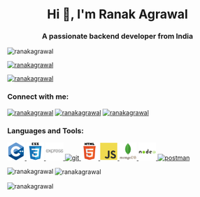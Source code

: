 <h1 align="center">Hi 👋, I'm Ranak Agrawal</h1>
<h3 align="center">A passionate backend developer from India</h3>

<p align="left"> <img src="https://komarev.com/ghpvc/?username=ranakagrawal&label=Profile%20views&color=0e75b6&style=flat" alt="ranakagrawal" /> </p>

<p align="left"> <a href="https://github.com/ryo-ma/github-profile-trophy"><img src="https://github-profile-trophy.vercel.app/?username=ranakagrawal" alt="ranakagrawal" /></a> </p>

<p align="left"> <a href="https://twitter.com/ranakagrawal" target="blank"><img src="https://img.shields.io/twitter/follow/ranakagrawal?logo=twitter&style=for-the-badge" alt="ranakagrawal" /></a> </p>

<h3 align="left">Connect with me:</h3>
<p align="left">
<a href="https://twitter.com/ranakagrawal" target="blank"><img align="center" src="https://raw.githubusercontent.com/rahuldkjain/github-profile-readme-generator/master/src/images/icons/Social/twitter.svg" alt="ranakagrawal" height="30" width="40" /></a>
<a href="https://linkedin.com/in/ranakagrawal" target="blank"><img align="center" src="https://raw.githubusercontent.com/rahuldkjain/github-profile-readme-generator/master/src/images/icons/Social/linked-in-alt.svg" alt="ranakagrawal" height="30" width="40" /></a>
<a href="https://instagram.com/ranakagrawal" target="blank"><img align="center" src="https://raw.githubusercontent.com/rahuldkjain/github-profile-readme-generator/master/src/images/icons/Social/instagram.svg" alt="ranakagrawal" height="30" width="40" /></a>
</p>

<h3 align="left">Languages and Tools:</h3>
<p align="left"> <a href="https://www.w3schools.com/cpp/" target="_blank" rel="noreferrer"> <img src="https://raw.githubusercontent.com/devicons/devicon/master/icons/cplusplus/cplusplus-original.svg" alt="cplusplus" width="40" height="40"/> </a> <a href="https://www.w3schools.com/css/" target="_blank" rel="noreferrer"> <img src="https://raw.githubusercontent.com/devicons/devicon/master/icons/css3/css3-original-wordmark.svg" alt="css3" width="40" height="40"/> </a> <a href="https://expressjs.com" target="_blank" rel="noreferrer"> <img src="https://raw.githubusercontent.com/devicons/devicon/master/icons/express/express-original-wordmark.svg" alt="express" width="40" height="40"/> </a> <a href="https://git-scm.com/" target="_blank" rel="noreferrer"> <img src="https://www.vectorlogo.zone/logos/git-scm/git-scm-icon.svg" alt="git" width="40" height="40"/> </a> <a href="https://www.w3.org/html/" target="_blank" rel="noreferrer"> <img src="https://raw.githubusercontent.com/devicons/devicon/master/icons/html5/html5-original-wordmark.svg" alt="html5" width="40" height="40"/> </a> <a href="https://developer.mozilla.org/en-US/docs/Web/JavaScript" target="_blank" rel="noreferrer"> <img src="https://raw.githubusercontent.com/devicons/devicon/master/icons/javascript/javascript-original.svg" alt="javascript" width="40" height="40"/> </a> <a href="https://www.mongodb.com/" target="_blank" rel="noreferrer"> <img src="https://raw.githubusercontent.com/devicons/devicon/master/icons/mongodb/mongodb-original-wordmark.svg" alt="mongodb" width="40" height="40"/> </a> <a href="https://nodejs.org" target="_blank" rel="noreferrer"> <img src="https://raw.githubusercontent.com/devicons/devicon/master/icons/nodejs/nodejs-original-wordmark.svg" alt="nodejs" width="40" height="40"/> </a> <a href="https://postman.com" target="_blank" rel="noreferrer"> <img src="https://www.vectorlogo.zone/logos/getpostman/getpostman-icon.svg" alt="postman" width="40" height="40"/> </a> </p>

<p><img align="left" src="https://github-readme-stats.vercel.app/api/top-langs?username=ranakagrawal&show_icons=true&locale=en&layout=compact" alt="ranakagrawal" /></p>

<p>&nbsp;<img align="center" src="https://github-readme-stats.vercel.app/api?username=ranakagrawal&show_icons=true&locale=en" alt="ranakagrawal" /></p>

<p><img align="center" src="https://github-readme-streak-stats.herokuapp.com/?user=ranakagrawal&" alt="ranakagrawal" /></p>
